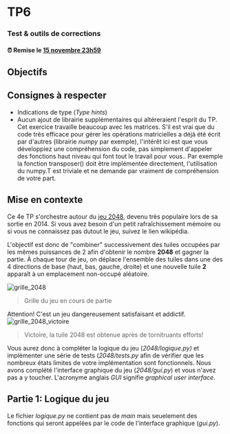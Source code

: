 # TP6
### Test & outils de corrections

<!--- Changer la date de remise en modifiant le URL--->
#### :alarm_clock: Remise le [15 novembre 23h59](https://www.timeanddate.com/countdown/generic?iso=20201115T235959&p0=165&msg=Remise+TP4&font=cursive)

## Objectifs

## Consignes à respecter
- Indications de type (*Type hints*)
- Aucun ajout de librairie supplémentaires qui altéreraient l'esprit du TP. Cet exercice travaille beaucoup avec les matrices. S'il est vrai que du code très efficace pour gérer les opérations matricielles a déjà été écrit par d'autres (librairie *numpy* par exemple), l'intérêt ici est que vous développiez une compréhension du code, pas simplement d'appeler des fonctions haut niveau qui font tout le travail pour vous.. Par exemple la fonction transposer() doit être implémentée directement, l'utilisation du numpy.T est triviale et ne demande par vraiment de compréhension de votre part.
## Mise en contexte
Ce 4e TP s'orchestre autour du [jeu 2048](https://fr.wikipedia.org/wiki/2048_(jeu_vid%C3%A9o)), devenu très populaire lors de sa sortie en 2014. Si vous avez besoin d'un petit rafraîchissement mémoire ou si vous ne connaissez pas dutout le jeu, suivez le lien wikipédia.

L'objectif est donc de "combiner" successivement des tuiles occupées par les mêmes puissances de 2 afin d'obtenir le nombre **2048** et gagner la partie. À chaque tour de jeu, on déplace l'ensemble des tuiles dans une des 4 directions de base (haut, bas, gauche, droite) et une nouvelle tuile **2** apparaît à un emplacement non-occupé aléatoire.  

![grille_2048](https://upload.wikimedia.org/wikipedia/commons/thumb/8/83/2048_Monotonicity.png/270px-2048_Monotonicity.png)
> Grille du jeu en cours de partie

Attention! C'est un jeu dangereusement satisfaisant et addictif.  
![grille_2048_victoire](https://upload.wikimedia.org/wikipedia/commons/thumb/2/28/2048_finished_game.png/270px-2048_finished_game.png)
> Victoire, la tuile 2048 est obtenue après de tornitruants efforts!

Vous aurez donc à compléter la logique du jeu (*2048/logique.py)* et implémenter une série de tests (*2048/tests.py* afin de vérifier que les nombreux états limites de votre implémentation sont fonctionnels. Nous avons complété l'interface graphique du jeu (*2048/gui.py*) et vous n'avez pas a y toucher. L'acronyme anglais *GUI* signifie *graphical user interface*.

## Partie 1: Logique du jeu

Le fichier *logique.py* ne contient pas de *main* mais seuelement des fonctions qui seront appelées par le code de l'interface graphique (*gui.py*).
